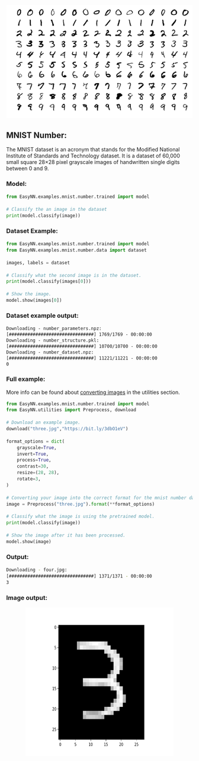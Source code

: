 <p align="center">
  <img src="https://github.com/danielwilczak101/EasyNN/blob/media/images/MnistExamples.png">
</p>


## MNIST Number:
The MNIST dataset is an acronym that stands for the Modified National Institute of Standards and Technology dataset. It is a dataset of 60,000 small square 28×28 pixel grayscale images of handwritten single digits between 0 and 9.

### Model:
```Python
from EasyNN.examples.mnist.number.trained import model

# Classify the an image in the dataset
print(model.classify(image))
```

### Dataset Example:
```Python
from EasyNN.examples.mnist.number.trained import model
from EasyNN.examples.mnist.number.data import dataset

images, labels = dataset

# Classify what the second image is in the dataset.
print(model.classify(images[0]))

# Show the image.
model.show(images[0])
```



### Dataset example output:
```
Downloading - number_parameters.npz:
[################################] 1769/1769 - 00:00:00
Downloading - number_structure.pkl:
[################################] 10700/10700 - 00:00:00
Downloading - number_dataset.npz:
[################################] 11221/11221 - 00:00:00
0
```


### Full example:
More info can be found about [converting images](https://github.com/danielwilczak101/EasyNN/wiki/Image-Utility) in the utilities section.
```Python
from EasyNN.examples.mnist.number.trained import model
from EasyNN.utilities import Preprocess, download

# Download an example image.
download("three.jpg","https://bit.ly/3dbO1eV")

format_options = dict(
    grayscale=True,
    invert=True,
    process=True,
    contrast=30,
    resize=(28, 28),
    rotate=3,
)

# Converting your image into the correct format for the mnist number dataset.
image = Preprocess("three.jpg").format(**format_options)

# Classify what the image is using the pretrained model.
print(model.classify(image))

# Show the image after it has been processed.
model.show(image)
```
### Output:
```bash
Downloading - four.jpg:
[################################] 1371/1371 - 00:00:00
3
```

### Image output:
<p align="center">
  <img width="400px" height="400px" src="https://raw.githubusercontent.com/danielwilczak101/EasyNN/media/images/example_three.png">
</p>